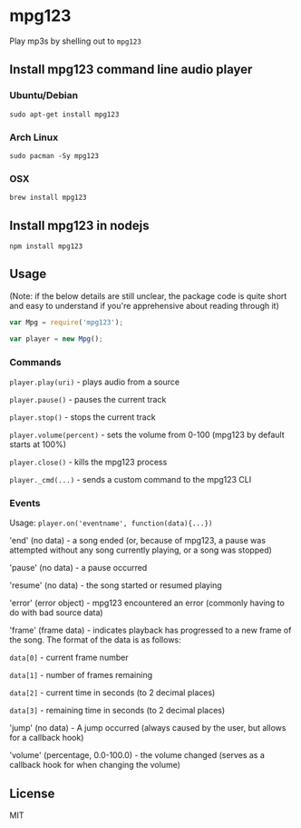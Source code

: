 # mpg123

Play mp3s by shelling out to `mpg123`

## Install mpg123 command line audio player
### Ubuntu/Debian
```
sudo apt-get install mpg123
```
### Arch Linux
```
sudo pacman -Sy mpg123
```
### OSX
```
brew install mpg123
```
## Install mpg123 in nodejs
```
npm install mpg123
```
## Usage

(Note: if the below details are still unclear, the package code is quite short and easy to understand if you're apprehensive about reading through it)

```js
var Mpg = require('mpg123');

var player = new Mpg();
```

### Commands

```player.play(uri)``` - plays audio from a source

```player.pause()``` - pauses the current track

```player.stop()``` - stops the current track

```player.volume(percent)``` - sets the volume from 0-100 (mpg123 by default starts at 100%)

```player.close()``` - kills the mpg123 process

```player._cmd(...)``` - sends a custom command to the mpg123 CLI


### Events

Usage: ```player.on('eventname', function(data){...})```

'end' (no data) - a song ended (or, because of mpg123, a pause was attempted without any song currently playing, or a song was stopped)

'pause' (no data) - a pause occurred

'resume' (no data) - the song started or resumed playing

'error' (error object) - mpg123 encountered an error (commonly having to do with bad source data)

'frame' (frame data) - indicates playback has progressed to a new frame of the song. The format of the data is as follows:

```data[0]``` - current frame number

```data[1]``` - number of frames remaining

```data[2]``` - current time in seconds (to 2 decimal places)

```data[3]``` - remaining time in seconds (to 2 decimal places)

'jump' (no data) - A jump occurred (always caused by the user, but allows for a callback hook)

'volume' (percentage, 0.0-100.0) -  the volume changed (serves as a callback hook for when changing the volume)


## License

MIT
